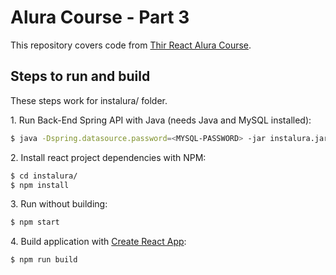 # Alura Course - Part 3

This repository covers code from [Thir React Alura Course](https://cursos.alura.com.br/course/react-parte-3).

## Steps to run and build

These steps work for instalura/ folder.

1\. Run Back-End Spring API with Java (needs Java and MySQL installed):

```bash
$ java -Dspring.datasource.password=<MYSQL-PASSWORD> -jar instalura.jar
```

2\. Install react project dependencies with NPM:

```bash
$ cd instalura/
$ npm install
```

3\. Run without building:

```bash
$ npm start
```

4\. Build application with [Create React App](https://github.com/facebookincubator/create-react-app):

```bash
$ npm run build
```